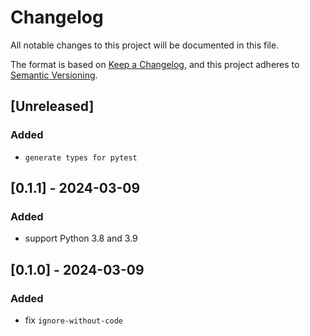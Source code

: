 # Changelog

All notable changes to this project will be documented in this file.

The format is based on [Keep a Changelog](https://keepachangelog.com/en/1.0.0/), and this project adheres to [Semantic Versioning](https://semver.org/spec/v2.0.0.html).

## [Unreleased]

### Added
- `generate types for pytest`

## [0.1.1] - 2024-03-09
 
### Added
- support Python 3.8 and 3.9


## [0.1.0] - 2024-03-09
 
### Added
- fix `ignore-without-code`
